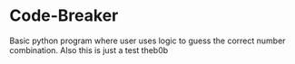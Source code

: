 # Code-Breaker
Basic python program where user uses logic to guess the correct number combination. Also this is just a test
theb0b
